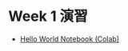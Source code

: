   # Week 1 演習

  - [Hello World Notebook (Colab)]([ここにコピーしたColabの共有リンクを貼り付け](https://colab.research.google.com/drive/1R2ksXW58Jm0dmLWhebU1r6gtRSWCsBnj?usp=sharing))
